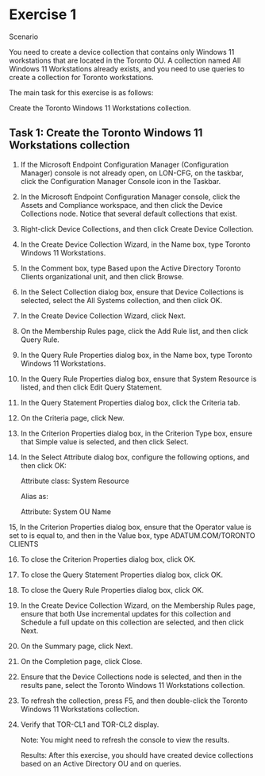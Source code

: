 # Exercise 1
Scenario

You need to create a device collection that contains only Windows 11 workstations that are located in the Toronto OU. A collection named All Windows 11 Workstations already exists, and you need to use queries to create a collection for Toronto workstations.

The main task for this exercise is as follows:

Create the Toronto Windows 11 Workstations collection.

## Task 1: Create the Toronto Windows 11 Workstations collection

1. If the Microsoft Endpoint Configuration Manager (Configuration Manager) console is not already open, on LON-CFG, on the taskbar, click the Configuration Manager Console icon in the Taskbar.

2. In the Microsoft Endpoint Configuration Manager console, click the Assets and Compliance workspace, and then click the Device Collections node. Notice that several default collections that exist.

3. Right-click Device Collections, and then click Create Device Collection.

4. In the Create Device Collection Wizard, in the Name box, type Toronto Windows 11 Workstations.

5. In the Comment box, type Based upon the Active Directory Toronto Clients organizational unit, and then click Browse.

6. In the Select Collection dialog box, ensure that Device Collections is selected, select the All Systems collection, and then click OK.

7. In the Create Device Collection Wizard, click Next.

8. On the Membership Rules page, click the Add Rule list, and then click Query Rule.

9. In the Query Rule Properties dialog box, in the Name box, type Toronto Windows 11 Workstations.

10. In the Query Rule Properties dialog box, ensure that System Resource is listed, and then click Edit Query Statement.

11. In the Query Statement Properties dialog box, click the Criteria tab.

12. On the Criteria page, click New.

13. In the Criterion Properties dialog box, in the Criterion Type box, ensure that Simple value is selected, and then click Select.

14. In the Select Attribute dialog box, configure the following options, and then click OK:

    Attribute class: System Resource
    
    Alias as:
    
    Attribute: System OU Name

15, In the Criterion Properties dialog box, ensure that the Operator value is set to is equal to, and then in the Value box, type ADATUM.COM/TORONTO CLIENTS

16. To close the Criterion Properties dialog box, click OK.

17. To close the Query Statement Properties dialog box, click OK.

18. To close the Query Rule Properties dialog box, click OK.

19. In the Create Device Collection Wizard, on the Membership Rules page, ensure that both Use incremental updates for this collection and Schedule a full update on this collection are selected, and then click Next.

20. On the Summary page, click Next.

21. On the Completion page, click Close.

22. Ensure that the Device Collections node is selected, and then in the results pane, select the Toronto Windows 11 Workstations collection.

23. To refresh the collection, press F5, and then double-click the Toronto Windows 11 Workstations collection.

24. Verify that TOR-CL1 and TOR-CL2 display.

    Note: You might need to refresh the console to view the results.

    Results: After this exercise, you should have created device collections based on an Active Directory OU and on queries.



